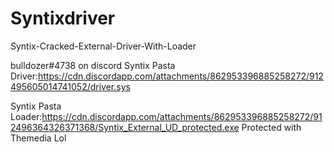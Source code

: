 # Syntixdriver
Syntix-Cracked-External-Driver-With-Loader

bulldozer#4738 on discord
Syntix Pasta Driver:https://cdn.discordapp.com/attachments/862953396885258272/912495605014741052/driver.sys

Syntix Pasta Loader:https://cdn.discordapp.com/attachments/862953396885258272/912496364326371368/Syntix_External_UD_protected.exe
Protected with Themedia Lol 

